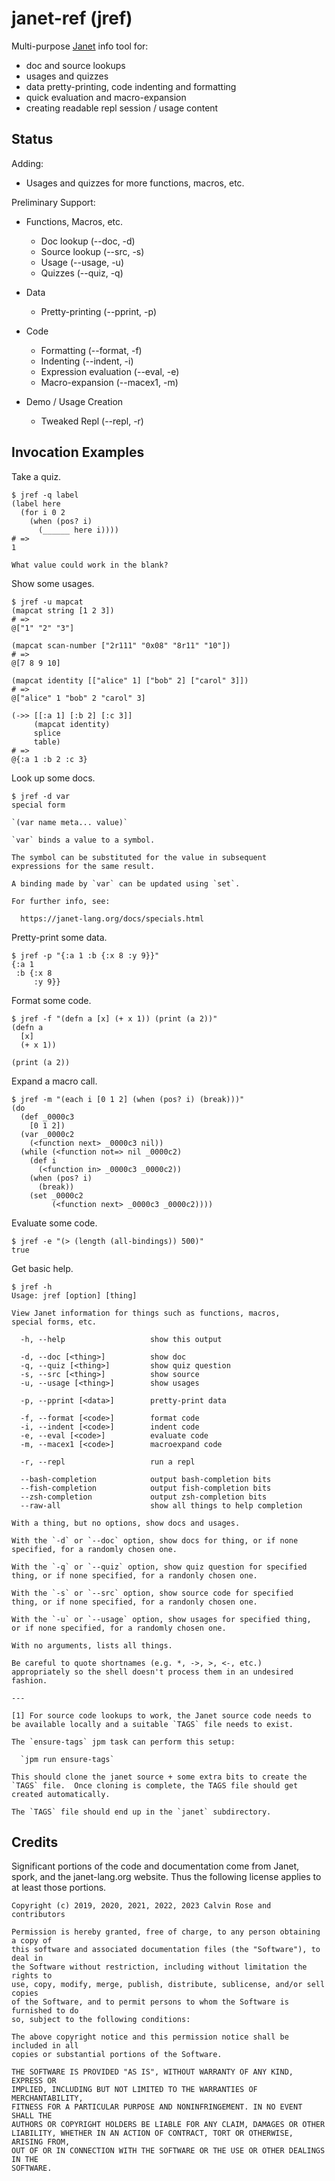 # janet-ref (jref)

Multi-purpose [Janet](https://janet-lang.org) info tool for:

* doc and source lookups
* usages and quizzes
* data pretty-printing, code indenting and formatting
* quick evaluation and macro-expansion
* creating readable repl session / usage content

## Status

Adding:

* Usages and quizzes for more functions, macros, etc.

Preliminary Support:

* Functions, Macros, etc.
  * Doc lookup (--doc, -d)
  * Source lookup (--src, -s)
  * Usage (--usage, -u)
  * Quizzes (--quiz, -q)

* Data
  * Pretty-printing (--pprint, -p)

* Code
  * Formatting (--format, -f)
  * Indenting (--indent, -i)
  * Expression evaluation (--eval, -e)
  * Macro-expansion (--macex1, -m)

* Demo / Usage Creation
  * Tweaked Repl (--repl, -r)

## Invocation Examples

Take a quiz.

```
$ jref -q label
(label here
  (for i 0 2
    (when (pos? i)
      (______ here i))))
# =>
1

What value could work in the blank?
```

Show some usages.

```
$ jref -u mapcat
(mapcat string [1 2 3])
# =>
@["1" "2" "3"]

(mapcat scan-number ["2r111" "0x08" "8r11" "10"])
# =>
@[7 8 9 10]

(mapcat identity [["alice" 1] ["bob" 2] ["carol" 3]])
# =>
@["alice" 1 "bob" 2 "carol" 3]

(->> [[:a 1] [:b 2] [:c 3]]
     (mapcat identity)
     splice
     table)
# =>
@{:a 1 :b 2 :c 3}
```

Look up some docs.

```
$ jref -d var
special form

`(var name meta... value)`

`var` binds a value to a symbol.

The symbol can be substituted for the value in subsequent
expressions for the same result.

A binding made by `var` can be updated using `set`.

For further info, see:

  https://janet-lang.org/docs/specials.html
```

Pretty-print some data.

```
$ jref -p "{:a 1 :b {:x 8 :y 9}}"
{:a 1
 :b {:x 8
     :y 9}}
```

Format some code.

```
$ jref -f "(defn a [x] (+ x 1)) (print (a 2))"
(defn a
  [x]
  (+ x 1))

(print (a 2))
```

Expand a macro call.

```
$ jref -m "(each i [0 1 2] (when (pos? i) (break)))"
(do
  (def _0000c3
    [0 1 2])
  (var _0000c2
    (<function next> _0000c3 nil))
  (while (<function not=> nil _0000c2)
    (def i
      (<function in> _0000c3 _0000c2))
    (when (pos? i)
      (break))
    (set _0000c2
         (<function next> _0000c3 _0000c2))))
```

Evaluate some code.

```
$ jref -e "(> (length (all-bindings)) 500)"
true
```

Get basic help.

```
$ jref -h
Usage: jref [option] [thing]

View Janet information for things such as functions, macros,
special forms, etc.

  -h, --help                   show this output

  -d, --doc [<thing>]          show doc
  -q, --quiz [<thing>]         show quiz question
  -s, --src [<thing>]          show source
  -u, --usage [<thing>]        show usages

  -p, --pprint [<data>]        pretty-print data

  -f, --format [<code>]        format code
  -i, --indent [<code>]        indent code
  -e, --eval [<code>]          evaluate code
  -m, --macex1 [<code>]        macroexpand code

  -r, --repl                   run a repl

  --bash-completion            output bash-completion bits
  --fish-completion            output fish-completion bits
  --zsh-completion             output zsh-completion bits
  --raw-all                    show all things to help completion

With a thing, but no options, show docs and usages.

With the `-d` or `--doc` option, show docs for thing, or if none
specified, for a randomly chosen one.

With the `-q` or `--quiz` option, show quiz question for specified
thing, or if none specified, for a randonly chosen one.

With the `-s` or `--src` option, show source code for specified
thing, or if none specified, for a randonly chosen one.

With the `-u` or `--usage` option, show usages for specified thing,
or if none specified, for a randomly chosen one.

With no arguments, lists all things.

Be careful to quote shortnames (e.g. *, ->, >, <-, etc.)
appropriately so the shell doesn't process them in an undesired
fashion.

---

[1] For source code lookups to work, the Janet source code needs to
be available locally and a suitable `TAGS` file needs to exist.

The `ensure-tags` jpm task can perform this setup:

  `jpm run ensure-tags`

This should clone the janet source + some extra bits to create the
`TAGS` file.  Once cloning is complete, the TAGS file should get
created automatically.

The `TAGS` file should end up in the `janet` subdirectory.
```

## Credits

Significant portions of the code and documentation come from Janet,
spork, and the janet-lang.org website.  Thus the following license
applies to at least those portions.

```
Copyright (c) 2019, 2020, 2021, 2022, 2023 Calvin Rose and contributors

Permission is hereby granted, free of charge, to any person obtaining a copy of
this software and associated documentation files (the "Software"), to deal in
the Software without restriction, including without limitation the rights to
use, copy, modify, merge, publish, distribute, sublicense, and/or sell copies
of the Software, and to permit persons to whom the Software is furnished to do
so, subject to the following conditions:

The above copyright notice and this permission notice shall be included in all
copies or substantial portions of the Software.

THE SOFTWARE IS PROVIDED "AS IS", WITHOUT WARRANTY OF ANY KIND, EXPRESS OR
IMPLIED, INCLUDING BUT NOT LIMITED TO THE WARRANTIES OF MERCHANTABILITY,
FITNESS FOR A PARTICULAR PURPOSE AND NONINFRINGEMENT. IN NO EVENT SHALL THE
AUTHORS OR COPYRIGHT HOLDERS BE LIABLE FOR ANY CLAIM, DAMAGES OR OTHER
LIABILITY, WHETHER IN AN ACTION OF CONTRACT, TORT OR OTHERWISE, ARISING FROM,
OUT OF OR IN CONNECTION WITH THE SOFTWARE OR THE USE OR OTHER DEALINGS IN THE
SOFTWARE.
```

